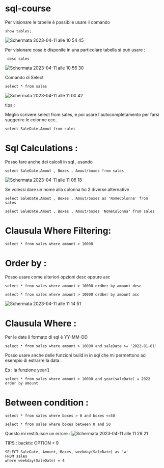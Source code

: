 # sql-course


Per visionare le tabelle è possibile usare il comando 

```
show tables;
```
![Schermata 2023-04-11 alle 10 54 45](https://user-images.githubusercontent.com/98833112/231108637-5e59552c-2448-4232-8afa-3181d7da7545.png)



Per visionare cosa è disponile in una particolare tabella si può usare :

```
 desc sales
```

![Schermata 2023-04-11 alle 10 56 30](https://user-images.githubusercontent.com/98833112/231109103-55590566-aa1d-4da3-8087-8291bfc3e4c8.png)



Comando di Select 

```
select * from sales
```
![Schermata 2023-04-11 alle 11 00 42](https://user-images.githubusercontent.com/98833112/231110460-147b3eee-82ce-4468-b260-a990834f9661.png)


tips :

Meglio scrivere select from sales,
e poi usare l'autocompletamento per farsi suggerire le colonne ecc..

```
select SaleDate,Amout from sales

```


# Sql Calculations :

Posso fare anche dei calcoli in sql , usando 

```
select SaleDate,Amout , Boxes , Amout/boxes from sales

```


![Schermata 2023-04-11 alle 11 06 18](https://user-images.githubusercontent.com/98833112/231111854-4a5efb7d-aac5-4808-9f73-80f7ba1219ab.png)


Se volessi dare un nome alla colonna ho 2 diverse alternative 


```
select SaleDate,Amout , Boxes , Amout/boxes as 'NomeColonna' from sales

```


```
select SaleDate,Amout , Boxes , Amout/boxes 'NomeColonna' from sales

```

# Clausula Where  Filtering:


```
select * from sales where amount > 10000

```


# Order by :

Posso usare come ulteriori opzioni desc oppure asc

```
select * from sales where amount > 10000 ordber by amount desc

```

```
select * from sales where amount > 10000 ordber by amount asc

```


![Schermata 2023-04-11 alle 11 14 51](https://user-images.githubusercontent.com/98833112/231114065-aefdf1d4-91fa-4445-bd25-16fbb0f71f70.png)


# Clausula Where :


Per le date il formato di sql è YY-MM-DD

```
select * from sales where amount > 10000 and saleDate >= '2022-01-01'

```

Posso usare anche delle funzioni build in in sql che mi permettono ad esempio di estrarre
la data .

Es : la funzione year()

```
select * from sales where amount > 10000 and year(saleDate) = 2022 order by amount
```


# Between condition :


```
select * from sales where boxes > 0 and boxes <=50

```


```
select * from sales where boxes between 0 and 50
```

Questo mi restituisce un errore :
![Schermata 2023-04-11 alle 11 26 21](https://user-images.githubusercontent.com/98833112/231116813-9cd49ae2-7aee-4c3c-bf04-f45ea6892540.png)



TIPS : backtic OPTION + 9


```
SELECT SaleDate, Amount, Boxes, weekday(SaleDate) as 'w'
FROM sales
where weekday(SaleDate) = 4
```




